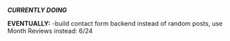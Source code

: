 **_CURRENTLY DOING_**

**EVENTUALLY:**
-build contact form backend
instead of random posts, use Month Reviews instead: 6/24
